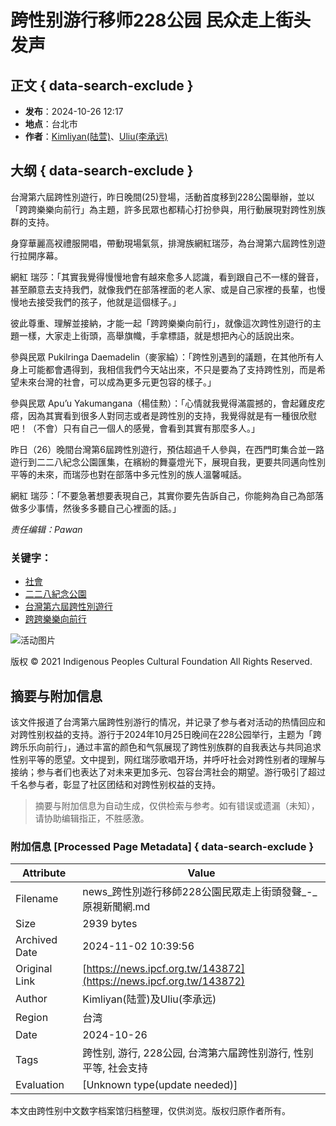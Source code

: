 # 跨性别游行移师228公园 民众走上街头发声

## 正文 { data-search-exclude }


- **发布**：2024-10-26 12:17
- **地点**：台北市
- **作者**：[Kimliyan(陆萱)](/?s=Kimliyan\(陸萱\))、[Uliu(李承远)](/?s=Uliu\(李承遠\))

## 大纲 { data-search-exclude }

台灣第六屆跨性別遊行，昨日晚間(25)登場，活動首度移到228公園舉辦，並以「跨跨樂樂向前行」為主題，許多民眾也都精心打扮參與，用行動展現對跨性別族群的支持。

身穿華麗高衩禮服開唱，帶動現場氣氛，排灣族網紅瑞莎，為台灣第六屆跨性別遊行拉開序幕。

網紅 瑞莎：「其實我覺得慢慢地會有越來愈多人認識，看到跟自己不一樣的聲音，甚至願意去支持我們，就像我們在部落裡面的老人家、或是自己家裡的長輩，也慢慢地去接受我們的孩子，他就是這個樣子。」

彼此尊重、理解並接納，才能一起「跨跨樂樂向前行」，就像這次跨性別遊行的主題一樣，大家走上街頭，高舉旗幟，手拿標語，就是想把內心的話說出來。

參與民眾 Pukilringa Daemadelin（麥家綸）：「跨性別遇到的議題，在其他所有人身上可能都會遇得到，我相信我們今天站出來，不只是要為了支持跨性別，而是希望未來台灣的社會，可以成為更多元更包容的樣子。」

參與民眾 Apu’u Yakumangana（楊佳勲）：「心情就我覺得滿震撼的，會起雞皮疙瘩，因為其實看到很多人對同志或者是跨性別的支持，我覺得就是有一種很欣慰吧！（不會）只有自己一個人的感覺，會看到其實有那麼多人。」

昨日（26）晚間台灣第6屆跨性別遊行，預估超過千人參與，在西門町集合並一路遊行到二二八紀念公園匯集，在繽紛的舞臺燈光下，展現自我，更要共同邁向性別平等的未來，而瑞莎也對在部落中多元性別的族人溫馨喊話。

網紅 瑞莎：「不要急著想要表現自己，其實你要先告訴自己，你能夠為自己為部落做多少事情，然後多多聽自己心裡面的話。」

_责任编辑：Pawan_

### 关键字：

- [社會](https://news.ipcf.org.tw/category/%e7%a4%be%e6%9c%83)
- [二二八紀念公園](https://news.ipcf.org.tw/tag/%e4%ba%8c%e4%ba%8c%e5%85%ab%e7%b4%80%e5%bf%b5%e5%85%ac%e5%9c%92)
- [台灣第六屆跨性別遊行](https://news.ipcf.org.tw/tag/%e5%8f%b0%e7%81%a3%e7%ac%ac%e5%85%ad%e5%b1%86%e8%b7%a8%e6%80%a7%e5%88%a5%e9%81%8a%e8%a1%8c)
- [跨跨樂樂向前行](https://news.ipcf.org.tw/tag/%e8%b7%a8%e8%b7%a8%e6%a8%82%e6%a8%82%e5%90%91%e5%89%8d%e8%a1%8c)

![活动图片](https://news.ipcf.org.tw/wp-content/uploads/2024/11/02120423/%E6%AD%A6%E7%95%8C%E9%83%A84%E4%BA%BA%E5%8F%97%E5%9B%B0%E5%8D%A1%E7%A4%BE%E6%BA%AA-%E7%A9%BA%E5%8B%A4%E5%B0%8B%E7%8D%B2%E5%90%8A%E6%8E%9B%E4%B8%8B%E5%B1%B1-768x461.jpg)

版权 © 2021 Indigenous Peoples Cultural Foundation All Rights Reserved.
<!-- tcd_original_link https://news.ipcf.org.tw/143872 -->
## 摘要与附加信息

<!-- tcd_abstract -->
该文件报道了台湾第六届跨性别游行的情况，并记录了参与者对活动的热情回应和对跨性别权益的支持。游行于2024年10月25日晚间在228公园举行，主题为「跨跨乐乐向前行」，通过丰富的颜色和气氛展现了跨性别族群的自我表达与共同追求性别平等的愿望。文中提到，网红瑞莎歌唱开场，并呼吁社会对跨性别者的理解与接纳；参与者们也表达了对未来更加多元、包容台湾社会的期望。游行吸引了超过千名参与者，彰显了社区团结和对跨性别权益的支持。
<!-- tcd_abstract_end -->

> 摘要与附加信息为自动生成，仅供检索与参考。如有错误或遗漏（未知），请协助编辑指正，不胜感激。

### 附加信息 [Processed Page Metadata] { data-search-exclude }

| Attribute       | Value                                  |
|-----------------|----------------------------------------|
| Filename        | news_跨性別遊行移師228公園民眾走上街頭發聲_-_原視新聞網.md                             |
| Size            | 2939 bytes                           |
| Archived Date   | 2024-11-02 10:39:56                             |
| Original Link   | [https://news.ipcf.org.tw/143872](https://news.ipcf.org.tw/143872)                       |
| Author          | Kimliyan(陆萱)及Uliu(李承远)                               |
| Region          | 台湾                               |
| Date            | 2024-10-26                                 |
| Tags            | 跨性别, 游行, 228公园, 台湾第六届跨性别游行, 性别平等, 社会支持                                 |
| Evaluation            | [Unknown type(update needed)]                                 |
<!-- tcd_table_end -->

本文由跨性别中文数字档案馆归档整理，仅供浏览。版权归原作者所有。
